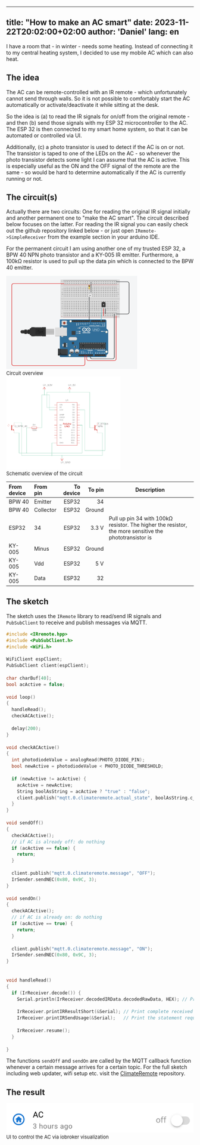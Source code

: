 

---
title: "How to make an AC smart"
date: 2023-11-22T20:02:00+02:00
author: 'Daniel'
lang: en
---
I have a room that - in winter - needs some heating. Instead of connecting it to my central heating system,
I decided to use my mobile AC which can also heat.  
<!--more-->

## The idea
The AC can be remote-controlled with an IR remote - which unfortunately cannot send through walls. So it is not possible to comfortably start the AC automatically or activate/deactivate it while sitting at the desk. 

So the idea is (a) to read the IR signals for on/off from the original remote - and then (b) send those signals with my ESP 32 microcontroller to the AC. The ESP 32 is then connected to my smart home system, so that it can be automated or controlled via UI.

Additionally, (c) a photo transistor is used to detect if the AC is on or not. The transistor is taped to one of the LEDs on the AC - so whenever the photo transistor detects some light I can assume that the AC is active. This is especially useful as the ON and the OFF signal of the remote are the same - so would be hard to determine automatically if the AC is currently running or not. 

## The circuit(s)
Actually there are two circuits: One for reading the original IR signal initially and another permanent one to "make the AC smart". The circuit described below focuses on the latter. For reading the IR signal you can easily check out the github repository linked below - or just open `IRemote->SimpleReceiver` from the example section in your arduino IDE.   

For the permanent circuit I am using another one of my trusted ESP 32, a BPW 40 NPN photo transistor and a KY-005 IR emitter. Furthermore, a
100kΩ resistor is used to pull up the data pin which is connected to the BPW 40 emitter. 

<div class="gallery-grid">

<div class="gallery-grid" style="">
<figure style="font-size:small;margin:auto">
  <img src="/images/climatecontrol/circuit.png" style="height:250px">
  <figcaption>Circuit overview</figcaption>
</figure>
</div>

<div class="gallery-grid" style="">
<figure style="font-size:small;margin:auto">
  <img src="/images/climatecontrol/circuit2.png" style="height:250px">
  <figcaption>Schematic overview of the circuit</figcaption>
</figure>
</div>

</div>

| From device | From pin  | To device | To pin | Description                                                                                            |
|:------------|:----------|----------:|-------:|--------------------------------------------------------------------------------------------------------|
| BPW 40      | Emitter   |     ESP32 |     34 |                                                                                                        |
| BPW 40      | Collector |     ESP32 | Ground |                                                                                                        |
| ESP32       | 34        |     ESP32 |  3.3 V | Pull up pin 34 with 100kΩ resistor. The higher the resistor, the more sensitive the phototransistor is |
| KY-005      | Minus     |     ESP32 | Ground |                                                                                                        |
| KY-005      | Vdd       |     ESP32 |    5 V |                                                                                                        |
| KY-005      | Data      |     ESP32 |     32 |                                                                                                        |

## The sketch
The sketch uses the `IRemote` library to read/send IR signals and `PubSubClient` to receive and publish messages via MQTT.

```c
#include <IRremote.hpp>
#include <PubSubClient.h>
#include <WiFi.h>

WiFiClient espClient;
PubSubClient client(espClient);

char charBuf[40];
bool acActive = false;

void loop()
{
  handleRead();
  checkACActive();
  
  delay(200);
}

void checkACActive()
{
  int photodiodeValue = analogRead(PHOTO_DIODE_PIN);
  bool newActive = photodiodeValue < PHOTO_DIODE_THRESHOLD;

  if (newActive != acActive) {
    acActive = newActive;
    String boolAsString = acActive ? "true" : "false";
    client.publish("mqtt.0.climateremote.actual_state", boolAsString.c_str());
  }
}

void sendOff()
{
  checkACActive();
  // if AC is already off: do nothing
  if (acActive == false) {
    return;
  }

  client.publish("mqtt.0.climateremote.message", "OFF");
  IrSender.sendNEC(0x80, 0x9C, 3);
}

void sendOn()
{
  checkACActive();
  // if AC is already on: do nothing
  if (acActive == true) {
    return;
  }

  client.publish("mqtt.0.climateremote.message", "ON");
  IrSender.sendNEC(0x80, 0x9C, 3);
}


void handleRead()
{
  if (IrReceiver.decode()) {
    Serial.println(IrReceiver.decodedIRData.decodedRawData, HEX); // Print "old" raw data

    IrReceiver.printIRResultShort(&Serial); // Print complete received data in one line
    IrReceiver.printIRSendUsage(&Serial);   // Print the statement required to send this data

    IrReceiver.resume();
  }

}
```
The functions `sendOff` and `sendOn` are called by the MQTT callback function whenever a certain message arrives for a certain topic. For the full sketch including web updater, wifi setup etc. visit the [ClimateRemote](https://github.com/dnoegel/ClimateRemote) repository.

## The result

<div class="gallery-grid" style="">
<figure style="font-size:small;margin:auto">
  <img src="/images/climatecontrol/vis.png">
  <figcaption>UI to control the AC via iobroker visualization</figcaption>
</figure>
</div>
